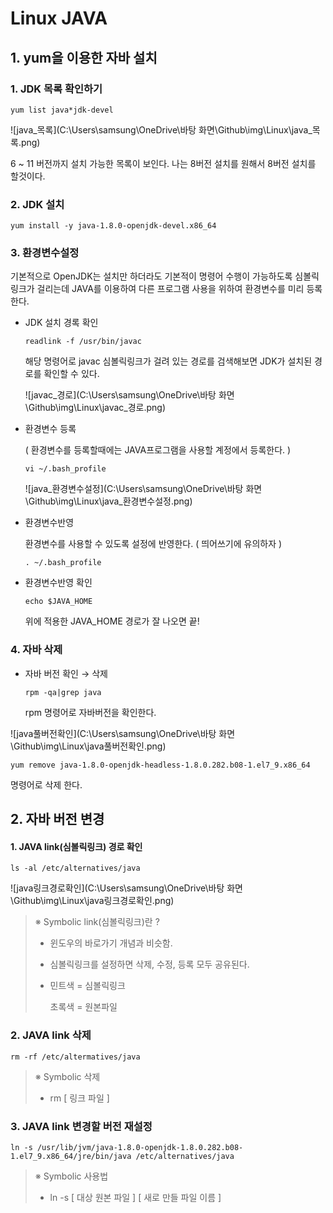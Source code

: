 # Linux JAVA

## 1. yum을 이용한 자바 설치

### 1. JDK 목록 확인하기

```
yum list java*jdk-devel
```

![java_목록](C:\Users\samsung\OneDrive\바탕 화면\Github\img\Linux\java_목록.png)

6 ~ 11 버전까지 설치 가능한 목록이 보인다. 나는 8버전 설치를 원해서 8버전 설치를 할것이다.



### 2. JDK 설치

```
yum install -y java-1.8.0-openjdk-devel.x86_64
```



### 3. 환경변수설정

기본적으로 OpenJDK는 설치만 하더라도 기본적이 명령어 수행이 가능하도록 심볼릭링크가 걸리는데 JAVA를 이용하여 다른 프로그램 사용을 위하여 환경변수를 미리 등록한다.



- JDK 설치 경록 확인

  ```
  readlink -f /usr/bin/javac
  ```

  해당 명령어로 javac 심볼릭링크가 걸려 있는 경로를 검색해보면 JDK가 설치된 경로를 확인할 수 있다.

  

  ![javac_경로](C:\Users\samsung\OneDrive\바탕 화면\Github\img\Linux\javac_경로.png)

- 환경변수 등록

  ( 환경변수를 등록할때에는 JAVA프로그램을 사용할 계정에서 등록한다. )

  ```
  vi ~/.bash_profile
  ```

  ![java_환경변수설정](C:\Users\samsung\OneDrive\바탕 화면\Github\img\Linux\java_환경변수설정.png)



- 환경변수반영

  환경변수를 사용할 수 있도록 설정에 반영한다. ( 띄어쓰기에 유의하자 )

  ```
  . ~/.bash_profile
  ```

- 환경변수반영 확인

  ```
  echo $JAVA_HOME
  ```

  위에 적용한 JAVA_HOME 경로가 잘 나오면 끝!

  

### 4. 자바 삭제

- 자바 버전 확인 → 삭제

  ```
  rpm -qa|grep java
  ```

  rpm 명령어로 자바버전을 확인한다.

![java풀버전확인](C:\Users\samsung\OneDrive\바탕 화면\Github\img\Linux\java풀버전확인.png)

 ``` 
yum remove java-1.8.0-openjdk-headless-1.8.0.282.b08-1.el7_9.x86_64
 ```

명령어로 삭제 한다.



## 2. 자바 버전 변경

#### 1. JAVA link(심볼릭링크) 경로 확인

```
ls -al /etc/alternatives/java
```

![java링크경로확인](C:\Users\samsung\OneDrive\바탕 화면\Github\img\Linux\java링크경로확인.png)

> ※ Symbolic link(심볼릭링크)란 ?
>
>  - 윈도우의 바로가기 개념과 비슷함.
>
>  - 심볼릭링크를 설정하면 삭제, 수정, 등록 모두 공유된다.
>
>  - 민트색 = 심볼릭링크
>
>    초록색 = 원본파일



### 2. JAVA link 삭제

```
rm -rf /etc/altermatives/java
```

>  ※ Symbolic 삭제
>
>  - rm [ 링크 파일 ]



### 3. JAVA link 변경할 버전 재설정

```
ln -s /usr/lib/jvm/java-1.8.0-openjdk-1.8.0.282.b08-1.el7_9.x86_64/jre/bin/java /etc/alternatives/java
```

>  ※ Symbolic 사용법
>
>  - ln -s [ 대상 원본 파일 ] [ 새로 만들 파일 이름 ]